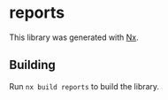 # reports

This library was generated with [Nx](https://nx.dev).

## Building

Run `nx build reports` to build the library.
